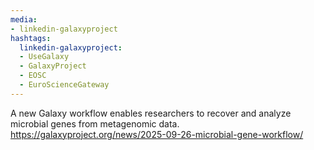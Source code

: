 ```yaml
---
media:
- linkedin-galaxyproject
hashtags:
  linkedin-galaxyproject:
  - UseGalaxy
  - GalaxyProject
  - EOSC
  - EuroScienceGateway
---
```

A new Galaxy workflow enables researchers to recover and analyze microbial genes from metagenomic data.
https://galaxyproject.org/news/2025-09-26-microbial-gene-workflow/